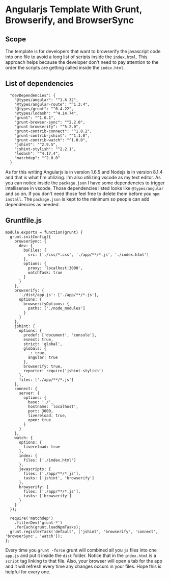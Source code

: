 # Angularjs Template With Grunt, Browserify, and BrowserSync

## Scope

The template is for developers that want to browserify the javascript code into one file to avoid a long list of scripts inside the `index.html`. This approach helps because the developer don't need to pay attention to the order the scripts are getting called inside the `index.html`.

## List of dependencies

```
  "devDependencies": {
    "@types/angular": "^1.6.32",
    "@types/angular-route": "^1.3.4",
    "@types/grunt": "^0.4.22",
    "@types/lodash": "^4.14.74",
    "grunt": "^1.0.1",
    "grunt-browser-sync": "^2.2.0",
    "grunt-browserify": "^5.2.0",
    "grunt-contrib-connect": "^1.0.2",
    "grunt-contrib-jshint": "^1.1.0",
    "grunt-contrib-watch": "^1.0.0",
    "jshint": "^2.9.5",
    "jshint-stylish": "^2.2.1",
    "lodash": "^4.17.4",
    "matchdep": "^2.0.0"
  }
  ```

As for this writing Angularjs is in version 1.6.5 and Nodejs is in version 8.1.4 and that is what I'm utilizing. I'm also utilizing vscode as my text editor. As you can notice inside the `package.json` I have some dependencies to trigger intellisense in vscode. Those dependencies listed looks like `@types/angular` and so on. If you don't need those feel free to delete them before you `npm install`. The `package.json` is kept to the minimum so people can add dependencies as needed.

## Gruntfile.js

```
module.exports = function(grunt) {
  grunt.initConfig({
    browserSync: {
      dev: {
        bsFiles: {
          src: ['./css/*.css', './app/**/*.js', './index.html']
        },
        options: {
          proxy: 'localhost:3000',
          watchTask: true
        }
      }
    },
    browserify: {
      './dist/app.js': ['./app/**/*.js'],
      options: {
        browserifyOptions: {
          paths: ['./node_modules']
        }
      }
    },
    jshint: {
      options: {
        predef: ['document', 'console'],
        esnext: true,
        strict: 'global',
        globals: {
          _: true,
          angular: true
        },
        browserify: true,
        reporter: require('jshint-stylish')
      },
      files: ['./app/**/*.js']
    },
    connect: {
      server: {
        options: {
          base: './',
          hostname: 'localhost',
          port: 3000,
          livereload: true,
          open: true
        }
      }
    },
    watch: {
      options: {
        livereload: true
      },
      index: {
        files: ['./index.html']
      },
      javascripts: {
        files: ['./app/**/*.js'],
        tasks: ['jshint', 'browserify']
      },
      browserify: {
        files: ['./app/**/*.js'],
        tasks: ['browserify']
      }
    }
  });

  require('matchdep')
    .filterDev('grunt-*')
    .forEach(grunt.loadNpmTasks);
  grunt.registerTask('default', ['jshint', 'browserify', 'connect', 'browserSync', 'watch']);
};
```

Every time you `grunt -force` grunt will combined all you `js` files into one `app.js` and put it inside the `dist` folder. Notice that in the `index.html` is a `script` tag linking to that file. Also, your browser will open a tab for the app and it will refresh every time any changes occurs in your files. Hope this is helpful for every one.